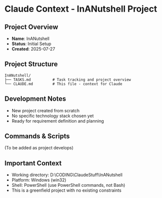 # Claude Context - InANutshell Project

## Project Overview
- **Name**: InANutshell
- **Status**: Initial Setup
- **Created**: 2025-07-27

## Project Structure
```
InANutshell/
├── TASKS.md          # Task tracking and project overview
└── CLAUDE.md         # This file - context for Claude
```

## Development Notes
- New project created from scratch
- No specific technology stack chosen yet
- Ready for requirement definition and planning

## Commands & Scripts
(To be added as project develops)

## Important Context
- Working directory: D:\CODING\ClaudeStuff\InANutshell
- Platform: Windows (win32)
- Shell: PowerShell (use PowerShell commands, not Bash)
- This is a greenfield project with no existing constraints